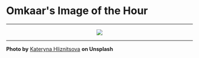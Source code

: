 # Omkaar's Image of the Hour

---

<div align="center">

<a href="https://unsplash.com/photos/babys-tiny-feet-rest-on-a-soft-white-blanket-OKZhbdgOuso">
  <img src="https://images.unsplash.com/photo-1748032886813-3b7f6dc863b4?crop=entropy&cs=tinysrgb&fit=max&fm=jpg&ixid=M3w3NjA2Nzh8MHwxfHJhbmRvbXx8fHx8fHx8fDE3NDk3MDgwMDB8&ixlib=rb-4.1.0&q=80&w=1080" style="max-width:100%; height:auto;">
</a>



</div>

---

**Photo by** [Kateryna Hliznitsova](https://unsplash.com/@kate_gliz) **on Unsplash**
